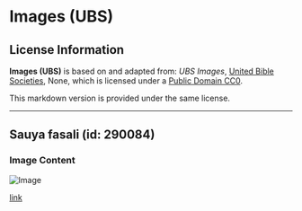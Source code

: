 # Images (UBS)

## License Information

**Images (UBS)** is based on and adapted from: _UBS Images_, [United Bible Societies](https://unitedbiblesocieties.org/), None, which is licensed under a [Public Domain CC0](https://creativecommons.org/public-domain/cc0/).

This markdown version is provided under the same license.



--------------------------------

## Sauya fasali (id: 290084)

### Image Content

![Image](https://cdn.aquifer.bible/aquifer-content/resources/Media/WEB-0879_transfiguration.jpg)

[link](https://cdn.aquifer.bible/aquifer-content/resources/Media/WEB-0879_transfiguration.jpg)


